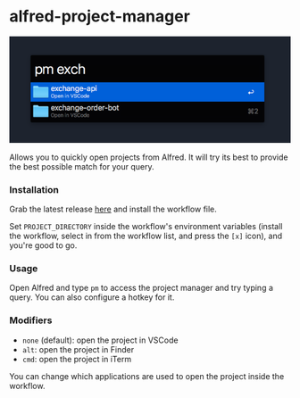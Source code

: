 # alfred-project-manager

![usage example](/image.png)

Allows you to quickly open projects from Alfred. It will try its best to provide the best possible match for your query.

### Installation

Grab the latest release [here](https://github.com/bjrnt/alfred-project-manager/releases/) and install the workflow file.

Set `PROJECT_DIRECTORY` inside the workflow's environment variables (install the workflow, select in from the workflow list, and press the `[x]` icon), and you're good to go.

### Usage

Open Alfred and type `pm` to access the project manager and try typing a query. You can also configure a hotkey for it.

### Modifiers

* `none` (default): open the project in VSCode
* `alt`: open the project in Finder
* `cmd`: open the project in iTerm

You can change which applications are used to open the project inside the workflow.